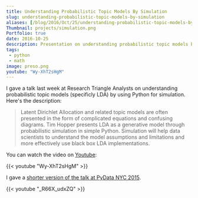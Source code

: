 ```yaml
---
title: Understanding Probabilistic Topic Models By Simulation
slug: understanding-probabilistic-topic-models-by-simulation
aliases: [/blog/2016/Oct/25/understanding-probabilistic-topic-models-by-simulation/]
Thumbnail: projects/simulation.png
Portfolio: true
date: 2016-10-25
description: Presentation on understanding probabilistic topic models by simulating the generative model
tags:
 - python
 - math
image: preso.png
youtube: "Wy-XhT2sHgM"
---
```


I gave a talk last week at Research Triangle Analysts on understanding probabilistic topic models (specificly LDA) by using Python for simulation. Here's the description:

> Latent Dirichlet Allocation and related topic models are often presented in the form of complicated equations and confusing diagrams. Tim Hopper presents LDA as a generative model through probabilistic simulation in simple Python. Simulation will help data scientists to understand the model assumptions and limitations and more effectively use black box LDA implementations.

You can watch the video on [Youtube](https://www.youtube.com/watch?v=Wy-XhT2sHgM&feature=youtu.be):

{{< youtube "Wy-XhT2sHgM" >}}

I gave a [shorter version of the talk at PyData NYC 2015](https://www.youtube.com/watch?v=_R66X_udxZQ).

{{< youtube "_R66X_udxZQ" >}}

